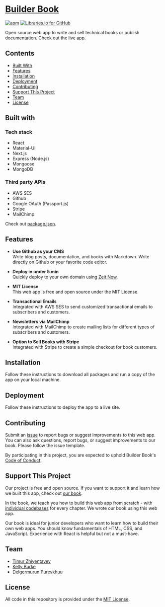 # [Builder Book](https://builderbook.org)

[![apm](https://img.shields.io/apm/l/vim-mode.svg)]() [![Libraries.io for GitHub](https://img.shields.io/librariesio/github/phoenixframework/phoenix.svg)]()

Open source web app to write and sell technical books or publish documentation. Check out the [live app](https://builderbook.org/books/book-1/introduction).

## Contents
- [Built With](#built-with)
- [Features](#features)
- [Installation](#installation)
- [Deployment](#deployment)
- [Contributing](#contributing)
- [Support This Project](#support-this-project)
- [Team](#team)
- [License](#license)

## Built with

### Tech stack
- React
- Material-UI
- Next.js
- Express (Node.js)
- Mongoose
- MongoDB

### Third party APIs
- AWS SES
- Github
- Google OAuth (Passport.js)
- Stripe
- MailChimp

Check out [package.json](https://github.com/builderbook/builderbook/blob/master/package.json).

## Features

- **Use Github as your CMS**</br>
Write blog posts, documentation, and books with Markdown. Write directly on Github or your favorite code editor.

- **Deploy in under 5 min**</br>
Quickly deploy to your own domain using [Zeit Now](https://zeit.co/now).

- **MIT License**</br>
This web app is free and open source under the MIT License.

- **Transactional Emails**</br>
Integrated with AWS SES to send customized transactional emails to subscribers and customers.

- **Newsletters via MailChimp**</br>
Integrated with MailChimp to create mailing lists for different types of subscribers and customers.

- **Option to Sell Books with Stripe**</br>
Integrated with Stripe to create a simple checkout for book customers.

## Installation

Follow these instructions to download all packages and run a copy of the app on your local machine.

## Deployment

Follow these instructions to deploy the app to a live site.

## Contributing

Submit an [issue](https://github.com/builderbook/builderbook-app/issues/new) to report bugs or suggest improvements to this web app. You can also ask questions, report bugs, or suggest improvements to our book. Please follow the issue template.

By participating in this project, you are expected to uphold Builder Book's [Code of Conduct](https://github.com/builderbook/builderbook-app/blob/master/CODE-OF-CONDUCT.md).

## Support This Project

Our project is free and open source. If you want to support it and learn how we built this app, check out [our book](https://builderbook.org/books/book-1/introduction).

In the book, we teach you how to build this web app from scratch - with [individual codebases](https://github.com/builderbook/book-1-code) for every chapter. We wrote our book using this web app.

Our book is ideal for junior developers who want to learn how to build their own web apps. You should know fundamentals of HTML, CSS, and JavaScript. Experience with React is helpful but not a must-have.

## Team

- [Timur Zhiyentayev](https://github.com/tima101)
- [Kelly Burke](https://github.com/klyburke)
- [Delgermurun Purevkhuu](https://github.com/delgermurun)

## License

All code in this repository is provided under the [MIT License](https://github.com/builderbook/books/blob/master/LICENSE).
